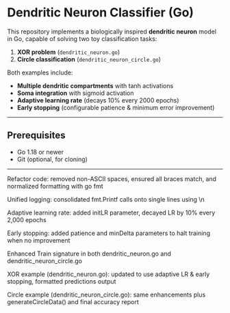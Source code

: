 # Dendritic Neuron Classifier (Go)

This repository implements a biologically inspired **dendritic neuron** model in Go, capable of solving two toy classification tasks:

1. **XOR problem** (`dendritic_neuron.go`)
2. **Circle classification** (`dendritic_neuron_circle.go`)

Both examples include:
- **Multiple dendritic compartments** with tanh activations  
- **Soma integration** with sigmoid activation  
- **Adaptive learning rate** (decays 10% every 2000 epochs)  
- **Early stopping** (configurable patience & minimum error improvement)  

---

## Prerequisites

- Go 1.18 or newer  
- Git (optional, for cloning)

---

Refactor code: removed non-ASCII spaces, ensured all braces match, and normalized formatting with go fmt

Unified logging: consolidated fmt.Printf calls onto single lines using \n

Adaptive learning rate: added initLR parameter, decayed LR by 10% every 2,000 epochs

Early stopping: added patience and minDelta parameters to halt training when no improvement

Enhanced Train signature in both dendritic_neuron.go and dendritic_neuron_circle.go

XOR example (dendritic_neuron.go): updated to use adaptive LR & early stopping, formatted predictions output

Circle example (dendritic_neuron_circle.go): same enhancements plus generateCircleData() and final accuracy report